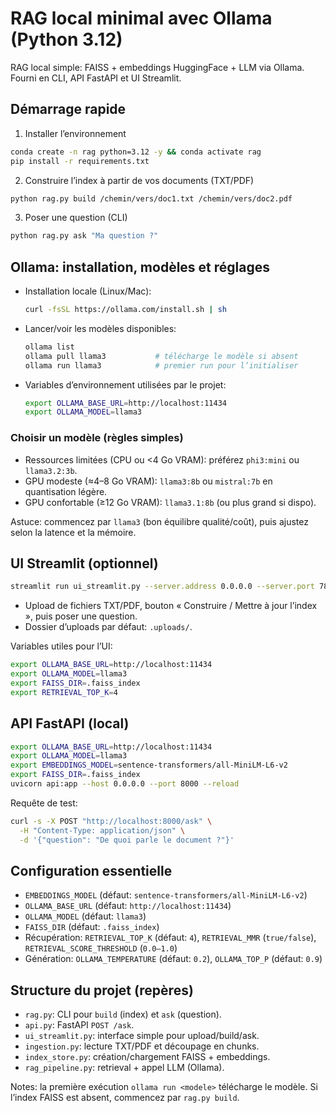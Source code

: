 # RAG local minimal avec Ollama (Python 3.12)

RAG local simple: FAISS + embeddings HuggingFace + LLM via Ollama. Fourni en CLI, API FastAPI et UI Streamlit.

## Démarrage rapide

1) Installer l’environnement
```bash
conda create -n rag python=3.12 -y && conda activate rag
pip install -r requirements.txt
```

2) Construire l’index à partir de vos documents (TXT/PDF)
```bash
python rag.py build /chemin/vers/doc1.txt /chemin/vers/doc2.pdf
```

3) Poser une question (CLI)
```bash
python rag.py ask "Ma question ?"
```

## Ollama: installation, modèles et réglages

- Installation locale (Linux/Mac):
  ```bash
  curl -fsSL https://ollama.com/install.sh | sh
  ```
- Lancer/voir les modèles disponibles:
  ```bash
  ollama list
  ollama pull llama3           # télécharge le modèle si absent
  ollama run llama3            # premier run pour l’initialiser
  ```
- Variables d’environnement utilisées par le projet:
  ```bash
  export OLLAMA_BASE_URL=http://localhost:11434
  export OLLAMA_MODEL=llama3
  ```

### Choisir un modèle (règles simples)

- Ressources limitées (CPU ou <4 Go VRAM): préférez `phi3:mini` ou `llama3.2:3b`.
- GPU modeste (≈4–8 Go VRAM): `llama3:8b` ou `mistral:7b` en quantisation légère.
- GPU confortable (≥12 Go VRAM): `llama3.1:8b` (ou plus grand si dispo).

Astuce: commencez par `llama3` (bon équilibre qualité/coût), puis ajustez selon la latence et la mémoire.

## UI Streamlit (optionnel)

```bash
streamlit run ui_streamlit.py --server.address 0.0.0.0 --server.port 7860
```
- Upload de fichiers TXT/PDF, bouton « Construire / Mettre à jour l’index », puis poser une question.
- Dossier d’uploads par défaut: `.uploads/`.

Variables utiles pour l’UI:
```bash
export OLLAMA_BASE_URL=http://localhost:11434
export OLLAMA_MODEL=llama3
export FAISS_DIR=.faiss_index
export RETRIEVAL_TOP_K=4
```

## API FastAPI (local)

```bash
export OLLAMA_BASE_URL=http://localhost:11434
export OLLAMA_MODEL=llama3
export EMBEDDINGS_MODEL=sentence-transformers/all-MiniLM-L6-v2
export FAISS_DIR=.faiss_index
uvicorn api:app --host 0.0.0.0 --port 8000 --reload
```

Requête de test:
```bash
curl -s -X POST "http://localhost:8000/ask" \
  -H "Content-Type: application/json" \
  -d '{"question": "De quoi parle le document ?"}'
```

## Configuration essentielle

- `EMBEDDINGS_MODEL` (défaut: `sentence-transformers/all-MiniLM-L6-v2`)
- `OLLAMA_BASE_URL` (défaut: `http://localhost:11434`)
- `OLLAMA_MODEL` (défaut: `llama3`)
- `FAISS_DIR` (défaut: `.faiss_index`)
- Récupération: `RETRIEVAL_TOP_K` (défaut: `4`), `RETRIEVAL_MMR` (`true/false`), `RETRIEVAL_SCORE_THRESHOLD` (`0.0–1.0`)
- Génération: `OLLAMA_TEMPERATURE` (défaut: `0.2`), `OLLAMA_TOP_P` (défaut: `0.9`)

## Structure du projet (repères)

- `rag.py`: CLI pour `build` (index) et `ask` (question).
- `api.py`: FastAPI `POST /ask`.
- `ui_streamlit.py`: interface simple pour upload/build/ask.
- `ingestion.py`: lecture TXT/PDF et découpage en chunks.
- `index_store.py`: création/chargement FAISS + embeddings.
- `rag_pipeline.py`: retrieval + appel LLM (Ollama).

Notes: la première exécution `ollama run <modele>` télécharge le modèle. Si l’index FAISS est absent, commencez par `rag.py build`.
